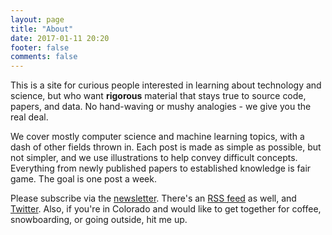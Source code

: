 ```yaml
---
layout: page
title: "About"
date: 2017-01-11 20:20
footer: false
comments: false
---
```


This is a site for curious people interested in learning about technology and
science, but who want **rigorous** material that stays true to source code,
papers, and data. No hand-waving or mushy analogies - we give you the real deal.

We cover mostly computer science and machine learning topics, with a dash of
other fields thrown in. Each post is made as simple as possible, but not
simpler, and we use illustrations to help convey difficult concepts.  Everything
from newly published papers to established knowledge is fair game. The goal is
one post a week.

Please subscribe via the [newsletter](/subscribe). There's an [RSS feed] as
well, and [Twitter].  Also, if you're in Colorado and would like to get together
for coffee, snowboarding, or going outside, hit me up.

[RSS feed]: https://manybutfinite.com/feed.xml
[Twitter]: http://twitter.com/manybutfinite

